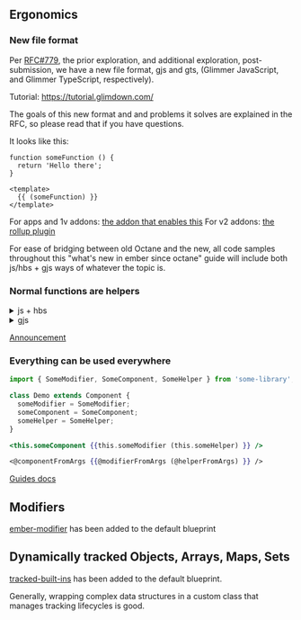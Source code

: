 ## Ergonomics

### New file format

Per [RFC#779](https://github.com/emberjs/rfcs/pull/779), the prior exploration, and additional exploration, post-submission, we have a new file format, gjs and gts, (Glimmer JavaScript, and Glimmer TypeScript, respectively).

Tutorial: https://tutorial.glimdown.com/

The goals of this new format and and problems it solves are explained in the RFC, so please read that if you have questions.

It looks like this:

```gjs
function someFunction () {
  return 'Hello there';
}

<template>
  {{ (someFunction) }}
</template>
```

For apps and 1v addons: [the addon that enables this](https://github.com/ember-template-imports/ember-template-imports/)
For v2 addons: [the rollup plugin](https://github.com/NullVoxPopuli/rollup-plugin-glimmer-template-tag/)

For ease of bridging between old Octane and the new, all code samples throughout this "what's new in ember since octane" guide will include both js/hbs + gjs ways of whatever the topic is.



### Normal functions are helpers

<details><summary>js + hbs</summary>

```js
class Demo extends Component {
  someFunction = () => 'some content';
}
```
```hbs
{{this.someFunction}}
```
  
</details>
<details><summary>gjs</summary>
  
```gjs
function someFunction () {
  return 'Hello there';
}

<template>
  {{ (someFunction) }}
</template>  
```  
  
</details>  

[Announcement](https://blog.emberjs.com/plain-old-functions-as-helpers/)

### Everything can be used everywhere

```js
import { SomeModifier, SomeComponent, SomeHelper } from 'some-library';

class Demo extends Component {
  someModifier = SomeModifier;
  someComponent = SomeComponent;
  someHelper = SomeHelper;
}
```
```hbs
<this.someComponent {{this.someModifier (this.someHelper) }} />

<@componentFromArgs {{@modifierFromArgs (@helperFromArgs) }} />
```

[Guides docs](https://guides.emberjs.com/release/in-depth-topics/rendering-values/)

## Modifiers

[ember-modifier](https://github.com/ember-modifier/ember-modifier) has been added to the default blueprint

## Dynamically tracked Objects, Arrays, Maps, Sets

[tracked-built-ins](https://github.com/tracked-tools/tracked-built-ins) has been added to the default blueprint.

Generally, wrapping complex data structures in a custom class that manages tracking lifecycles is good.
